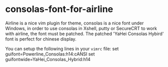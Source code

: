 consolas-font-for-airline
=========================

Airline is a nice vim plugin for theme, consolas is a nice font under Windows, in order to use consolas in Xshell, putty or SecureCRT to work with airline, the font must be patched. The patched 'YaHei Consolas Hybird' font is perfect for chinese display.

You can setup the following lines in your `vimrc` file:
    set guifont=Powerline_Consolas:h14:cANSI
    set guifontwide=YaHei_Consolas_Hybrid:h14

